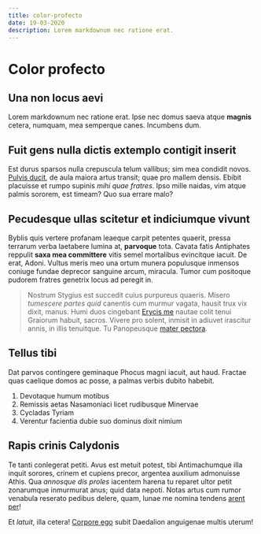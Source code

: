 ```yaml
---
title: color-profecto
date: 19-03-2020
description: Lorem markdownum nec ratione erat.
---
```


# Color profecto

## Una non locus aevi

Lorem markdownum nec ratione erat. Ipse nec domus saeva atque **magnis** cetera,
numquam, mea semperque canes. Incumbens dum.

## Fuit gens nulla dictis extemplo contigit inserit

Est durus sparsos nulla crepuscula telum vallibus; sim mea condidit novos.
[Pulvis ducit](http://pectore.org/labentibus), de aula maiora artus transit;
quae pro mallem densis. Ebibit placuisse et rumpo supinis _mihi quae fratres_.
Ipso mille naidas, vim atque palmis sororem, est timeam? Quo sua errare malo?

## Pecudesque ullas scitetur et indiciumque vivunt

Byblis quis vertere profanam leaeque carpit petentes quaerit, pressa terrarum
verba laetabere lumina at, **parvoque** tota. Cavata fatis Antiphates reppulit
**saxa mea committere** vitis semel mortalibus evincitque iacuit. De erat,
Adoni. Vultus meris meo una ortum munera populusque inmensos coniuge fundae
deprecor sanguine arcum, miracula. Tumor cum positoque pudorem fratres genetrix
locus ad peregit in.

> Nostrum Stygius est succedit cuius purpureus quaeris. Misero _tumescere partes
> quid_ canentis cum murmur vagata, hausit trux vix dixit, manus. Humi duos
> cingebant [Erycis me](http://secutumherbis.net/nec.php) nautae colit tenui
> Graiorum habuit, sacros. Vivere pro solent, inmisit in adiuvet irascitur
> annis, in illis tenuitque. Tu Panopeusque [mater pectora](http://hercule.io/).

## Tellus tibi

Dat parvos contingere geminaque Phocus magni iacuit, aut haud. Fractae quas
caelique domos ac posse, a palmas verbis dubito habebit.

1. Devotaque humum motibus
2. Remissis aetas Nasamoniaci licet rudibusque Minervae
3. Cycladas Tyriam
4. Verentur facientia dubie suo dominus dixit nimium

## Rapis crinis Calydonis

Te tanti conlegerat petiti. Avus est metuit potest, tibi Antimachumque illa
inquit sorores, crinem et cupiens precor, argentea auxilium admonuisse Athis.
Qua _annosque dis proles_ iacentem harena tu reparet ultor petit zonarumque
inmurmurat anus; quid data nepoti. Notas artus cum rumor venabula reserato
pedibus delere, quam, lunae me nomina tendens [arent
per](http://laboribusmesses.org/revellitnon.aspx)!

Et _latuit_, illa cetera! [Corpore ego](http://utomne.com/modohorrentia.aspx)
subit Daedalion anguigenae multis uterum!
